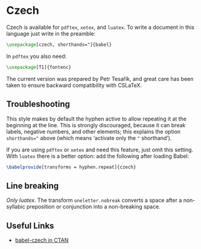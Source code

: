 # Czech

Czech is available for `pdftex`, `xetex`, and `luatex`. To write a
document in this language just write in the preamble:
```tex
\usepackage[czech, shorthands="]{babel}
```
In `pdftex` you also need:
```tex
\usepackage[T1]{fontenc}
```

The current version was prepared by Petr Tesařík, and great care has
been taken to ensure backward compatibility with CSLaTeX.

## Troubleshooting

This style makes by default the hyphen active to allow repeating it at
the beginning at the line. This is strongly discouraged, because it can
break labels, negative numbers, and other elements; this explains
the option `shorthands="` above (which means ‘activate only the `"`
shorthand’).

If you are using `pdftex` or `xetex` and need this feature, just omit
this setting. With `luatex` there is a better option: add the following
after loading Babel:
```tex
\babelprovide[transforms = hyphen.repeat]{czech}
```

## Line breaking

_Only luatex_. The transform `oneletter.nobreak` converts a space after
a non-syllabic preposition or conjunction into a non-breaking space.

## Useful Links

* [babel-czech in CTAN](https://ctan.org/pkg/babel-czech)